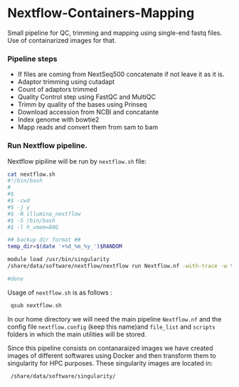 # Nextflow-Containers-Mapping
Small pipeline for QC, trimming and mapping using single-end fastq files. Use of containarized images for that.

### Pipeline steps
* If files are coming from NextSeq500 concatenate if not leave it as it is.
* Adaptor trimming using cutadapt
* Count of adaptors trimmed
* Quality Control step using FastQC and MultiQC
* Trimm by quality of the bases using Prinseq
* Download accession from NCBI and concatante
* Index genome with bowtie2
* Mapp reads and convert them from sam to bam  

### Run Nextflow pipeline.

Nextflow pipiline will be run by ```nextflow.sh``` file:

```bash
cat nextflow.sh 
#!/bin/bash
#
#$
#$ -cwd
#$ -j y
#$ -N illumina_nextflow
#$ -S /bin/bash
#$ -l h_vmem=80G

## backup dir format ##
temp_dir=$(date '+%d_%m_%y_')$RANDOM

module load /usr/bin/singularity
/share/data/software/nextflow/nextflow run Nextflow.nf -with-trace -w temp_${temp_dir}

#done

```

Usage of ```nextflow.sh``` is as follows :

```bash
 qsub nextflow.sh 
```

In our home directory we will need the main pipeline ```Nextflow.nf``` and the config file ```nextflow.config``` (keep this name)and ```file_list``` and ```scripts``` folders in which the main utilities will be stored.

Since this pipeline consists on contanaraized images we have created images of different softwares using Docker and then transform them to singularity for HPC purposes. These singularity images are located in:

```bash
 /share/data/software/singularity/
```
